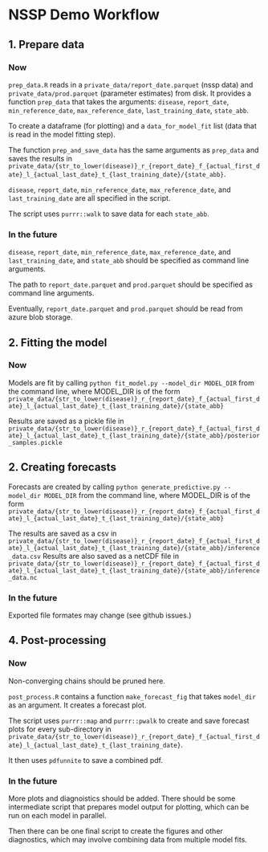 # NSSP Demo Workflow

## 1. Prepare data


### Now

`prep_data.R` reads in a `private_data/report_date.parquet` (nssp data)
and `private_data/prod.parquet` (parameter estimates) from disk.
It provides a function `prep_data`
that takes the arguments: `disease`, `report_date`, `min_reference_date`,
`max_reference_date`, `last_training_date`, `state_abb`.

To create a dataframe (for plotting) and a `data_for_model_fit` list (data that is
read in the model fitting step).

The function `prep_and_save_data` has the same arguments as `prep_data` and
saves the results in `private_data/{str_to_lower(disease)}_r_{report_date}_f_{actual_first_date}_l_{actual_last_date}_t_{last_training_date}/{state_abb}`.

`disease`, `report_date`, `min_reference_date`, `max_reference_date`, and `last_training_date` are all specified in the script.

The script uses `purrr::walk` to save data for each `state_abb`.

### In the future

`disease`, `report_date`, `min_reference_date`, `max_reference_date`, and
`last_training_date`, and `state_abb` should be specified as command line
arguments.

The path to `report_date.parquet` and `prod.parquet` should be specified as
command line arguments.

Eventually, `report_date.parquet` and `prod.parquet` should be read from azure
blob storage.

## 2. Fitting the model

### Now

Models are fit by calling `python fit_model.py --model_dir MODEL_DIR` from the
command line, where MODEL_DIR is of the form `private_data/{str_to_lower(disease)}_r_{report_date}_f_{actual_first_date}_l_{actual_last_date}_t_{last_training_date}/{state_abb}`

Results are saved as a pickle file in `private_data/{str_to_lower(disease)}_r_{report_date}_f_{actual_first_date}_l_{actual_last_date}_t_{last_training_date}/{state_abb}/posterior_samples.pickle`


## 2. Creating forecasts

Forecasts are created by calling `python generate_predictive.py --model_dir MODEL_DIR` from the
command line, where MODEL_DIR is of the form `private_data/{str_to_lower(disease)}_r_{report_date}_f_{actual_first_date}_l_{actual_last_date}_t_{last_training_date}/{state_abb}`

The results are saved as a csv in
`private_data/{str_to_lower(disease)}_r_{report_date}_f_{actual_first_date}_l_{actual_last_date}_t_{last_training_date}/{state_abb}/inference_data.csv`
Results are also saved as a netCDF file in
`private_data/{str_to_lower(disease)}_r_{report_date}_f_{actual_first_date}_l_{actual_last_date}_t_{last_training_date}/{state_abb}/inference_data.nc`

### In the future

Exported file formates may change (see github issues.)

## 4. Post-processing

### Now

Non-converging chains should be pruned here.

`post_process.R` contains a function `make_forecast_fig` that takes `model_dir`
as an argument. It creates a forecast plot.

The script uses `purrr::map` and `purrr::pwalk` to create and save forecast plots for
every sub-directory in
`private_data/{str_to_lower(disease)}_r_{report_date}_f_{actual_first_date}_l_{actual_last_date}_t_{last_training_date}`.

It then uses `pdfunnite` to save a combined pdf.

### In the future

More plots and diagnoistics should be added.
There should be some intermediate script that prepares model output for
plotting, which can be run on each model in parallel.

Then there can be one final script to create the figures and other diagnostics,
which may involve combining data from multiple model fits.
